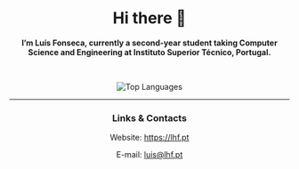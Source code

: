 <div align="center">

# Hi there 👋

**I’m Luís Fonseca, currently a second-year student taking Computer Science and Engineering at Instituto Superior Técnico, Portugal.**

<br>

![Top Languages](https://github-readme-stats.vercel.app/api/top-langs/?username=luishfonseca&layout=compact&theme=dark&langs_count=8)

<hr>

### Links & Contacts

Website: https://lhf.pt

E-mail: [luis@lhf.pt](mailto:luis@lhf.pt)

</div>
